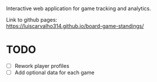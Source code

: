 Interactive web application for game tracking and analytics.

Link to github pages:\
https://luiscarvalho314.github.io/board-game-standings/

# TODO
- [ ] Rework player profiles
- [ ] Add optional data for each game
